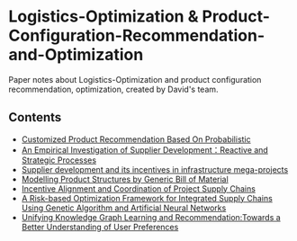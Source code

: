 # Logistics-Optimization & Product-Configuration-Recommendation-and-Optimization
Paper notes about Logistics-Optimization and product configuration recommendation, optimization, created by David's team.

## Contents
- [Customized Product Recommendation Based On Probabilistic](https://pridelee.github.io/files/blog/Customized-Product-Recommendation.pdf)
- [An Empirical Investigation of Supplier Development：Reactive and Strategic Processes](https://github.com/PrideLee/Logistics-Optimization-Product-Configuration-Recommendation-and-Optimization/blob/master/supplier%20development/供应商培育实证研究：反应性和战略性过程.pdf)
- [Supplier development and its incentives in infrastructure mega-projects](https://github.com/PrideLee/Logistics-Optimization-Product-Configuration-Recommendation-and-Optimization/blob/master/Supplier%20development%20and%20its%20incentives%20in%20infrastructure%20mega-projects/%E5%A4%A7%E5%9E%8B%E5%9F%BA%E7%A1%80%E8%AE%BE%E6%96%BD%E9%A1%B9%E7%9B%AE%E4%BE%9B%E5%BA%94%E5%95%86%E5%9F%B9%E8%82%B2%EF%BC%88%E4%BB%A5%E6%B8%AF%E7%8F%A0%E6%BE%B3%E5%A4%A7%E6%A1%A5%E4%B8%BA%E4%BE%8B%EF%BC%89.pdf)
- [Modelling Product Structures by Generic Bill of Material](https://pridelee.github.io/files/blog/Modelling-Product-Structures-by-GBOM.pdf)
- [Incentive Alignment and Coordination of Project Supply Chains](https://github.com/PrideLee/Logistics-Optimization-Product-Configuration-Recommendation-and-Optimization/blob/master/Incentive%20Alignment%20and%20Coordination%20of%20Project%20Supply%20Chains/%E4%BE%9B%E5%BA%94%E9%93%BE%E7%AE%A1%E7%90%86.pdf)
- [A Risk-based Optimization Framework for Integrated Supply Chains Using Genetic Algorithm and Artificial Neural Networks](https://github.com/PrideLee/Logistics-Optimization-Product-Configuration-Recommendation-and-Optimization/blob/master/A%20Risk-based%20Optimization%20Framework%20for%20Integrated%20Supply%20Chains%20Using%20Genetic%20Algorithm%20and%20Artificial%20Neural%20Networks/A%20Risk-based%20Optimization%20Framework%20for%20Integrated%20Supply%20Chains%20Using%20Genetic%20Algorithm%20and%20Artificial%20Neural%20Networks.pdf)
- [Unifying Knowledge Graph Learning and Recommendation:Towards a Better Understanding of User Preferences
](https://github.com/PrideLee/Logistics-Optimization-Product-Configuration-Recommendation-and-Optimization/blob/master/Unifying%20Knowledge%20Graph%20Learning%20and%20Recommendation:Towards%20a%20Better%20Understanding%20of%20User%20Preferences/Unifying%20Knowledge%20Graph%20Learning%20and%20RecommendationTowards%20a%20Better%20Understanding%20of%20User%20Preferences.pdf)
